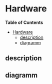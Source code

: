 # Hardware

**Table of Contents**
- [Hardware](#hardware)
  - [description](#description)
  - [diagramm](#diagramm)


## description

## diagramm
